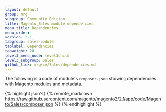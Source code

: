 ```yaml
---
layout: default
group: mrg
subgroup: Community Edition
title: Magento_Sales module dependencies
menu_title: Dependencies
menu_order:
version: 2.1
tabgroup: sales-module
tablabel: Dependencies
tabweight: 20
level3_menu_node: level3child
level3_subgroup: Sales
github_link: mrg/ce/Sales/dependencies.md
---
```


The following is a code of module's `composer.json` showing dependencies with Magento modules and metadata.

{% highlight json%}
{% remote_markdown https://raw.githubusercontent.com/magento/magento2/2.1/app/code/Magento/Sales/composer.json %}
{% endhighlight %}
